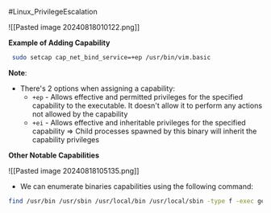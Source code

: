 #Linux_PrivilegeEscalation 

![[Pasted image 20240818010122.png]]

**Example of Adding Capability**

```bash
 sudo setcap cap_net_bind_service=+ep /usr/bin/vim.basic
```

**Note**:
- There's 2 options when assigning a capability:
	- `+ep` - Allows effective and permitted privileges for the specified capability to the executable. It doesn't allow it to perform any actions not allowed by the capability
	- `+ei` - Allows effective and inheritable privileges for the specified capability => Child processes spawned by this binary will inherit the capability privileges


**Other Notable Capabilities**

![[Pasted image 20240818105135.png]]


- We can enumerate binaries capabilities using the following command:
```Bash
find /usr/bin /usr/sbin /usr/local/bin /usr/local/sbin -type f -exec getcap {} \;
```
